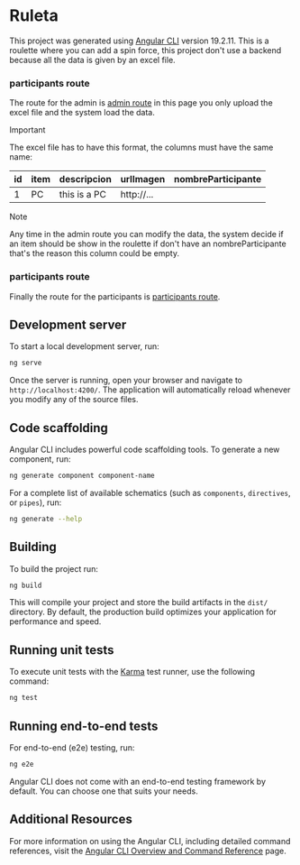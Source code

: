# Ruleta

This project was generated using [Angular CLI](https://github.com/angular/angular-cli) version 19.2.11. This is a roulette where you can add a spin force, this project don't use a backend because all the data is given by an excel file.

### participants route

The route for the admin is [admin route](http://localhost:4200/#/admin/dashboard) in this page you only upload the excel file and the system load the data.

> [!IMPORTANT]  
> The excel file has to have this format, the columns must have the same name:

| id  | item | descripcion  | urlImagen  | nombreParticipante |
| --- | ---- | ------------ | ---------- | ------------------ |
| 1   | PC   | this is a PC | http://... |                    |

> [!NOTE]  
> Any time in the admin route you can modify the data, the system decide if an item should be show in the roulette if don't have an nombreParticipante that's the reason this column could be empty.

### participants route

Finally the route for the participants is [participants route](http://localhost:4200/#/participante/ruleta).

## Development server

To start a local development server, run:

```bash
ng serve
```

Once the server is running, open your browser and navigate to `http://localhost:4200/`. The application will automatically reload whenever you modify any of the source files.

## Code scaffolding

Angular CLI includes powerful code scaffolding tools. To generate a new component, run:

```bash
ng generate component component-name
```

For a complete list of available schematics (such as `components`, `directives`, or `pipes`), run:

```bash
ng generate --help
```

## Building

To build the project run:

```bash
ng build
```

This will compile your project and store the build artifacts in the `dist/` directory. By default, the production build optimizes your application for performance and speed.

## Running unit tests

To execute unit tests with the [Karma](https://karma-runner.github.io) test runner, use the following command:

```bash
ng test
```

## Running end-to-end tests

For end-to-end (e2e) testing, run:

```bash
ng e2e
```

Angular CLI does not come with an end-to-end testing framework by default. You can choose one that suits your needs.

## Additional Resources

For more information on using the Angular CLI, including detailed command references, visit the [Angular CLI Overview and Command Reference](https://angular.dev/tools/cli) page.
